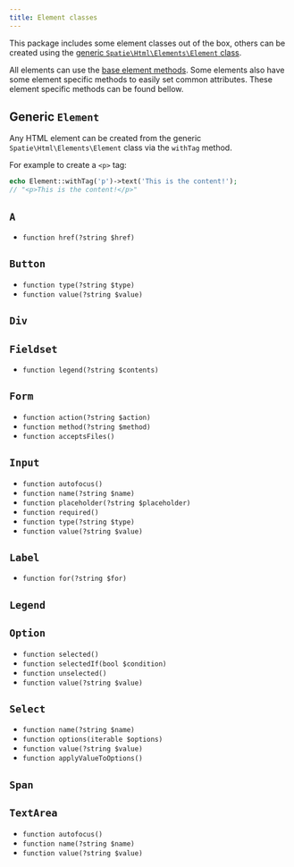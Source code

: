 ```yaml
---
title: Element classes
---
```


This package includes some element classes out of the box, others can be created using the [generic `Spatie\Html\Elements\Element` class](#generic-codeelementcode). 

All elements can use the [base element methods](/laravel-html/v1/getting-started/element-methods). Some elements also have some element specific methods to easily set common attributes. These element specific methods can be found bellow.

## Generic `Element`

Any HTML element can be created from the generic `Spatie\Html\Elements\Element` class via the `withTag` method.

For example to create a `<p>` tag:

```php
echo Element::withTag('p')->text('This is the content!');
// "<p>This is the content!</p>"
```


## `A`

- `function href(?string $href)`

## `Button`

- `function type(?string $type)`
- `function value(?string $value)`

## `Div`

## `Fieldset`

- `function legend(?string $contents)`

## `Form`

- `function action(?string $action)`
- `function method(?string $method)`
- `function acceptsFiles()`

## `Input`

- `function autofocus()`
- `function name(?string $name)`
- `function placeholder(?string $placeholder)`
- `function required()`
- `function type(?string $type)`
- `function value(?string $value)`

## `Label`

- `function for(?string $for)`

## `Legend`

## `Option`

- `function selected()`
- `function selectedIf(bool $condition)`
- `function unselected()`
- `function value(?string $value)`

## `Select`

- `function name(?string $name)`
- `function options(iterable $options)`
- `function value(?string $value)`
- `function applyValueToOptions()`

## `Span`

## `TextArea`

- `function autofocus()`
- `function name(?string $name)`
- `function value(?string $value)`
